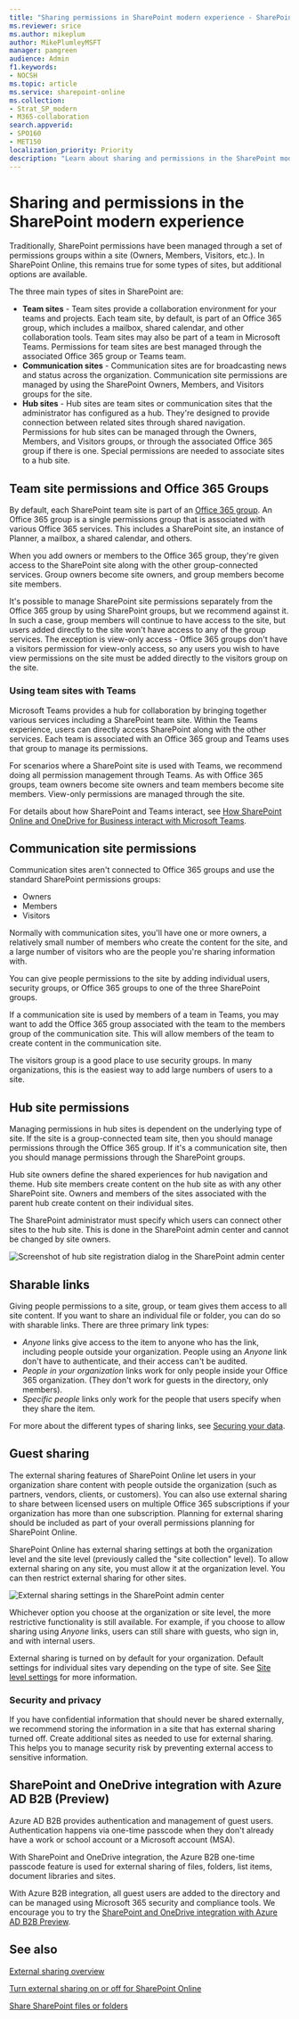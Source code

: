 ```yaml
---
title: "Sharing permissions in SharePoint modern experience - SharePoint Online"
ms.reviewer: srice
ms.author: mikeplum
author: MikePlumleyMSFT
manager: pamgreen
audience: Admin
f1.keywords:
- NOCSH
ms.topic: article
ms.service: sharepoint-online
ms.collection:  
- Strat_SP_modern
- M365-collaboration
search.appverid:
- SPO160
- MET150
localization_priority: Priority
description: "Learn about sharing and permissions in the SharePoint modern experience"
---
```


# Sharing and permissions in the SharePoint modern experience

Traditionally, SharePoint permissions have been managed through a set of permissions groups within a site (Owners, Members, Visitors, etc.). In SharePoint Online, this remains true for some types of sites, but additional options are available.

The three main types of sites in SharePoint are:

- **Team sites** - Team sites provide a collaboration environment for your teams and projects. Each team site, by default, is part of an Office 365 group, which includes a mailbox, shared calendar, and other collaboration tools. Team sites may also be part of a team in Microsoft Teams. Permissions for team sites are best managed through the associated Office 365 group or Teams team.
- **Communication sites** - Communication sites are for broadcasting news and status across the organization. Communication site permissions are managed by using the SharePoint Owners, Members, and Visitors groups for the site.
- **Hub sites** - Hub sites are team sites or communication sites that the administrator has configured as a hub. They're designed to provide connection between related sites through shared navigation. Permissions for hub sites can be managed through the Owners, Members, and Visitors groups, or through the associated Office 365 group if there is one. Special permissions are needed to associate sites to a hub site.

## Team site permissions and Office 365 Groups

By default, each SharePoint team site is part of an [Office 365 group](https://support.office.com/article/b565caa1-5c40-40ef-9915-60fdb2d97fa2). An Office 365 group is a single permissions group that is associated with various Office 365 services. This includes a SharePoint site, an instance of Planner, a mailbox, a shared calendar, and others.

When you add owners or members to the Office 365 group, they're given access to the SharePoint site along with the other group-connected services. Group owners become site owners, and group members become site members.

It's possible to manage SharePoint site permissions separately from the Office 365 group by using SharePoint groups, but we recommend against it. In such a case, group members will continue to have access to the site, but users added directly to the site won't have access to any of the group services. The exception is view-only access - Office 365 groups don't have a visitors permission for view-only access, so any users you wish to have view permissions on the site must be added directly to the visitors group on the site.

### Using team sites with Teams

Microsoft Teams provides a hub for collaboration by bringing together various services including a SharePoint team site. Within the Teams experience, users can directly access SharePoint along with the other services. Each team is associated with an Office 365 group and Teams uses that group to manage its permissions.

For scenarios where a SharePoint site is used with Teams, we recommend doing all permission management through Teams. As with Office 365 groups, team owners become site owners and team members become site members. View-only permissions are managed through the site.

For details about how SharePoint and Teams interact, see [How SharePoint Online and OneDrive for Business interact with Microsoft Teams](https://docs.microsoft.com/microsoftteams/sharepoint-onedrive-interact).

## Communication site permissions

Communication sites aren't connected to Office 365 groups and use the standard SharePoint permissions groups:

- Owners
- Members
- Visitors

Normally with communication sites, you'll have one or more owners, a relatively small number of members who create the content for the site, and a large number of visitors who are the people you're sharing information with.

You can give people permissions to the site by adding individual users, security groups, or Office 365 groups to one of the three SharePoint groups.

If a communication site is used by members of a team in Teams, you may want to add the Office 365 group associated with the team to the members group of the communication site. This will allow members of the team to create content in the communication site.

The visitors group is a good place to use security groups. In many organizations, this is the easiest way to add large numbers of users to a site.

## Hub site permissions

Managing permissions in hub sites is dependent on the underlying type of site. If the site is a group-connected team site, then you should manage permissions through the Office 365 group. If it's a communication site, then you should manage permissions through the SharePoint groups.

Hub site owners define the shared experiences for hub navigation and theme. Hub site members create content on the hub site as with any other SharePoint site. Owners and members of the sites associated with the parent hub create content on their individual sites.

The SharePoint administrator must specify which users can connect other sites to the hub site. This is done in the SharePoint admin center and cannot be changed by site owners.

![Screenshot of hub site registration dialog in the SharePoint admin center](media/permissions-register-hub-site.png)

## Sharable links

Giving people permissions to a site, group, or team gives them access to all site content. If you want to share an individual file or folder, you can do so with sharable links. There are three primary link types:

  - *Anyone* links give access to the item to anyone who has the link, including people outside your organization. People using an *Anyone* link don't have to authenticate, and their access can't be audited.
  - *People in your organization* links work for only people inside your Office 365 organization. (They don't work for guests in the directory, only members).  
  - *Specific people* links only work for the people that users specify when they share the item.  

For more about the different types of sharing links, see [Securing your data](https://docs.microsoft.com/sharepoint/deploy-file-collaboration#securing-your-data).

## Guest sharing

The external sharing features of SharePoint Online let users in your organization share content with people outside the organization (such as partners, vendors, clients, or customers). You can also use external sharing to share between licensed users on multiple Office 365 subscriptions if your organization has more than one subscription. Planning for external sharing should be included as part of your overall permissions planning for SharePoint Online.

SharePoint Online has external sharing settings at both the organization level and the site level (previously called the "site collection" level). To allow external sharing on any site, you must allow it at the organization level. You can then restrict external sharing for other sites. 

![External sharing settings in the SharePoint admin center](media/externalsharing.png)
  
Whichever option you choose at the organization or site level, the more restrictive functionality is still available. For example, if you choose to allow sharing using *Anyone* links, users can still share with guests, who sign in, and with internal users. 
  
External sharing is turned on by default for your organization. Default settings for individual sites vary depending on the type of site. See [Site level settings](https://docs.microsoft.com/Office365/Enterprise/microsoft-365-guest-settings#sharepoint-site-level) for more information.
  
### Security and privacy

If you have confidential information that should never be shared externally, we recommend storing the information in a site that has external sharing turned off. Create additional sites as needed to use for external sharing. This helps you to manage security risk by preventing external access to sensitive information.

## SharePoint and OneDrive integration with Azure AD B2B (Preview)

Azure AD B2B provides authentication and management of guest users. Authentication happens via one-time passcode when they don't already have a work or school account or a Microsoft account (MSA).

With SharePoint and OneDrive integration, the Azure B2B one-time passcode feature is used for external sharing of files, folders, list items, document libraries and sites.

With Azure B2B integration, all guest users are added to the directory and can be managed using Microsoft 365 security and compliance tools. We encourage you to try the [SharePoint and OneDrive integration with Azure AD B2B Preview](sharepoint-azureb2b-integration-preview.md).

## See also

[External sharing overview](external-sharing-overview.md)

[Turn external sharing on or off for SharePoint Online](turn-external-sharing-on-or-off.md)

[Share SharePoint files or folders](https://support.office.com/article/1fe37332-0f9a-4719-970e-d2578da4941c)

